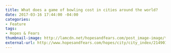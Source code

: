 ```yaml
---
title: What does a game of bowling cost in cities around the world?
date: 2017-03-16 17:44:00 -04:00
categories:
- Feature
tags:
- Hopes & Fears
thumbnail-image: http://lamcdn.net/hopesandfears.com/post_image-image/t6mk5uH2_uMCllavN3kCAA-wide.jpg
external-url: http://www.hopesandfears.com/hopes/city/city_index/214901-bowling-cost-world
---
```


